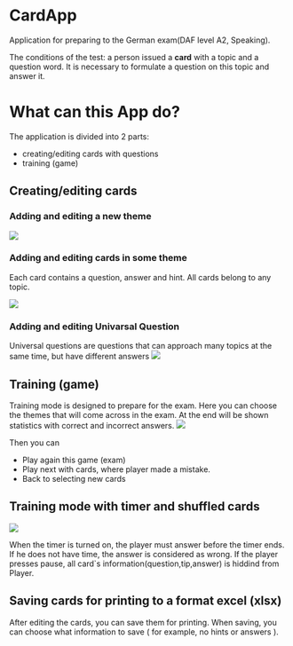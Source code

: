 # CardApp
Application for preparing to the German exam(DAF level A2, Speaking). <p>
The conditions of the test: a person issued a <b>card</b> with a topic and a question word. It is necessary to formulate a question on this topic and answer it.
# What can this App do?
The application is divided into 2 parts: 
* creating/editing cards with questions
* training (game)

## Creating/editing cards
### Adding and editing a new theme<p>
![](http://g.recordit.co/fN3EA36QLX.gif)

### Adding and editing cards in some theme
Each card contains a question, answer and hint. All cards belong to any topic.<p><p>
![](http://g.recordit.co/QpwfRjnobj.gif)

### Adding and editing Univarsal Question 
Universal questions are questions that can approach many topics at the same time, but have different answers
![](http://g.recordit.co/zOWfnvNWxI.gif)

## Training (game)
Training mode is designed to prepare for the exam. 
Here you can choose the themes that will come across in the exam. 
At the end will be shown statistics with correct and incorrect answers. 
![](http://g.recordit.co/zb0GiIKTyX.gif)

Then you can 
* Play again this game (exam)
* Play next with cards, where player made a mistake.
* Back to selecting new cards

## Training mode with timer and shuffled cards
![](http://g.recordit.co/94K46Ump2O.gif)

When the timer is turned on, the player must answer before the timer ends. 
If he does not have time, the answer is considered as wrong. 
If the player presses pause, all card`s information(question,tip,answer) is hiddind from Player.

## Saving cards for printing to a format excel (xlsx) 
After editing the cards, you can save them for printing. 
When saving, you can choose what information to save ( for example, no hints or answers ).
